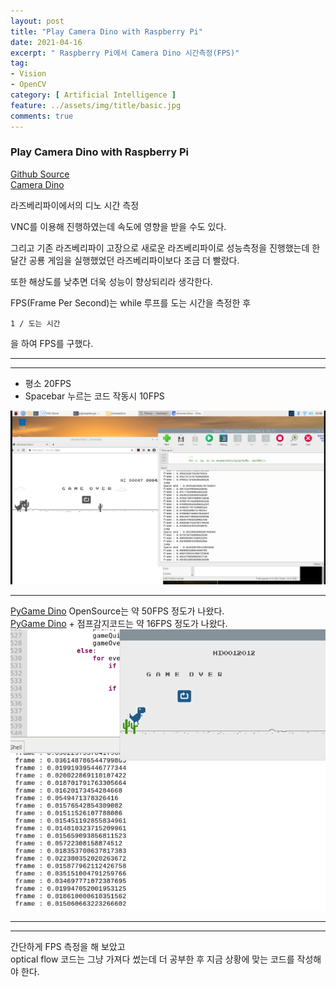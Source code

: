 ```yaml
---
layout: post
title: "Play Camera Dino with Raspberry Pi"
date: 2021-04-16
excerpt: " Raspberry Pi에서 Camera Dino 시간측정(FPS)"
tag:
- Vision
- OpenCV
category: [ Artificial Intelligence ]
feature: ../assets/img/title/basic.jpg
comments: true
---
```



### Play Camera Dino with Raspberry Pi

[Github Source](https://github.com/SHSongs/CameraDino)  
[Camera Dino](https://shsongs.github.io/CameraDino/)  

라즈베리파이에서의 디노 시간 측정  


VNC를 이용해 진행하였는데 속도에 영향을 받을 수도 있다.  


그리고 기존 라즈베리파이 고장으로 새로운 라즈베리파이로 성능측정을 진행했는데 한 달간 공룡 게임을 실행했었던 라즈베리파이보다 조금 더 빨랐다.  

또한 해상도를 낮추면 더욱 성능이 향상되리라 생각한다.  

FPS(Frame Per Second)는 while 루프를 도는 시간을 측정한 후  
```
1 / 도는 시간
```
을 하여 FPS를 구했다.  

----------
------
- 평소  20FPS  
- Spacebar 누르는 코드 작동시 10FPS  
  
![](/Images/AI/DinoTime/01_Original.png)  

------
[PyGame Dino](https://github.com/shivamshekhar/Chrome-T-Rex-Rush) OpenSource는 약 50FPS 정도가 나왔다.  
[PyGame Dino](https://github.com/shivamshekhar/Chrome-T-Rex-Rush) + 점프감지코드는 약 16FPS 정도가 나왔다.   
![](/Images/AI/DinoTime/02_PyGame.png)  

------
--------
간단하게 FPS 측정을 해 보았고  
optical flow 코드는 그냥 가져다 썼는데 더 공부한 후 지금 상황에 맞는 코드를 작성해야 한다.